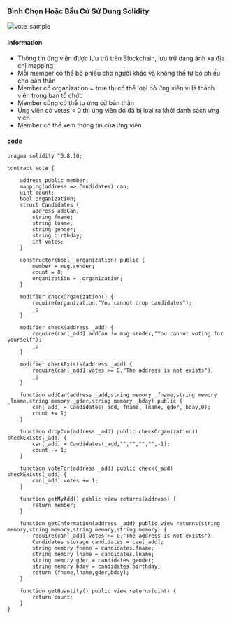 ### Bình Chọn Hoặc Bầu Cử Sử Dụng Solidity

![vote_sample](https://user-images.githubusercontent.com/74960507/146737638-81734f52-de0b-4240-915e-901d981c0e71.PNG)

#### Information
- Thông tin ứng viên được lưu trữ trên Blockchain, lưu trữ dạng ánh xạ địa chỉ mapping
- Mỗi member có thể bỏ phiếu cho người khác và không thể tự bỏ phiếu cho bản thân
- Member có organization = true thì có thể loại bỏ ứng viên vì là thành viên trong ban tổ chức
- Member cũng có thể tự ứng cử bản thân
- Ứng viên có votes < 0 thì ứng viên đó đã bị loại ra khỏi danh sách ứng viên
- Member có thể xem thông tin của ứng viên 

#### code
```
pragma solidity ^0.8.10;

contract Vote {    

    address public member;
    mapping(address => Candidates) can;
    uint count;
    bool organization;
    struct Candidates {
        address addCan;
        string fname;
        string lname;
        string gender;
        string birthday;
        int votes;
    } 
    
    constructor(bool _organization) public {
        member = msg.sender;
        count = 0;
        organization = _organization;
    }

    modifier checkOrganization() {
        require(organization,"You cannot drop candidates");
        _;
    }

    modifier check(address _add) {
        require(can[_add].addCan != msg.sender,"You cannot voting for yourself");
        _;
    }

    modifier checkExists(address _add) {
        require(can[_add].votes >= 0,"The address is not exists");
        _;
    }

    function addCan(address _add,string memory _fname,string memory _lname,string memory _gder,string memory _bday) public {
        can[_add] = Candidates(_add,_fname,_lname,_gder,_bday,0);
        count += 1;
    }

    function dropCan(address _add) public checkOrganization() checkExists(_add) {
        can[_add] = Candidates(_add,"","","","",-1);
        count -= 1;
    }
    
    function voteFor(address _add) public check(_add) checkExists(_add) {
        can[_add].votes += 1;
    }

    function getMyAdd() public view returns(address) {
        return member;
    }

    function getInformation(address _add) public view returns(string memory,string memory,string memory,string memory) {
        require(can[_add].votes >= 0,"The address is not exists");
        Candidates storage candidates = can[_add];
        string memory fname = candidates.fname;
        string memory lname = candidates.lname;
        string memory gder = candidates.gender;
        string memory bday = candidates.birthday;
        return (fname,lname,gder,bday);
    }

    function getQuantity() public view returns(uint) {
        return count;
    }
}
```
